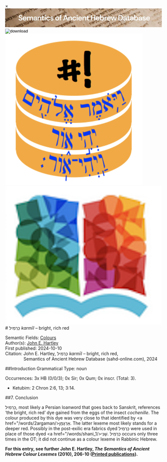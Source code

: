 <div id="modal" class="modal">
  <div class="modal-content">
    <span class="close">&times;</span>
    <div class="modal-body" id="modal-body"></div>
  </div>
</div><html><body><img id="banner" src="../../images/banners/banner.png" alt="banner" /></body></html>

<div><input id="download" title="Download/print the document" type="image" onclick="print_document()" src="../../images/icons/download3.png" alt="download" /></div><div><a id="shebanq" title="Word in SHEBANQ" href="https://shebanq.ancient-data.org/hebrew/word?id=1KRMJLn" target="_blank"><img src="../../images/icons/shebanq.png" alt="shebanq"></a></div><div><a id="ubs" title="Word in Semantic Dictionary of Biblical Hebrew" href="https://semanticdictionary.org/semdic.php?databaseType=SDBH&language=en&lemma=כַּרְמִיל&startPage=1" target="_blank"><img src="../../images/icons/ubs.png" alt="ubs"></a></div># כַּרְמִיל <i>karmīl</i> – bright, rich red

Semantic Fields:
[Colours](../semantic_fields/colours.md)&nbsp;&nbsp;&nbsp;<br>Author(s):
[John E. Hartley](../contributors/john_e._hartley.md)<br>
First published: 2024-10-10<br>Citation: John E. Hartley, כַּרְמִיל <i>karmīl</i> – bright, rich red, <br>                    &nbsp;&nbsp;&nbsp;&nbsp;&nbsp;&nbsp;&nbsp;&nbsp;&nbsp;&nbsp;&nbsp;&nbsp;&nbsp;&nbsp;                    Semantics of Ancient Hebrew Database (sahd-online.com), 2024



##Introduction
Grammatical Type: noun

Occurrences: 3x HB (0/0/3); 0x Sir; 0x Qum; 0x inscr. (Total:
3).

* Ketubim: 2 Chron 2:6, 13; 3:14.



##<span id="Con">7. Conclusion</span>

<span dir="rtl" lang="he">כַּרְמִיל</span>, most likely a Persian loanword that goes back to Sanskrit, references ‘the bright, rich red’ dye gained from the eggs of the insect <i>cochenille</i>. The colour produced by this dye was very close to that identified by
<a href="/words/2argaman/><span dir="rtl" lang="he">אַרְגָּמָן</span></a>. The latter lexeme most likely stands for a deeper red. Possibly in the post-exilic era fabrics dyed <span dir="rtl" lang="he">כַּרְמִיל</span> were used in place of those dyed
<a href="/words/shani_1/><span dir="rtl" lang="he">שָׁנִי</span></a>. 
<span dir="rtl" lang="he">כַּרְמִיל</span> occurs only three times in the OT; it did not continue as a colour lexeme in Rabbinic Hebrew.

<b>For this entry, see further John E. Hartley, <i>The Semantics of Ancient Hebrew Colour Lexemes</i> (2010), 206-10 (<a href="/store/printed_publications/">Printed publications</a>).</b>







